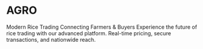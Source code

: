 # AGRO
Modern Rice Trading Connecting Farmers &amp; Buyers Experience the future of rice trading with our advanced platform. Real-time pricing, secure transactions, and nationwide reach.
